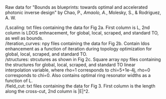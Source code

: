 Raw data for "Bounds as blueprints: towards optimal and accelerated photonic inverse design" 
by Chao, P.*, Amaolo, A.*, Molesky, S., & Rodriguez, A. W. 

/Lscaling: txt files containing the data for Fig 2a. First column is L, 2nd column is LDOS enhnacement, for global, local, scraped, and standard TO, as well as bounds.  
/iteration_curves: npy files containing the data for Fig 2b. Contain ldos enhancement as a function of iteration during topology optimization for global, local, scraped, and standard TO.  
/structures: strcutures as shown in Fig 2c. Square array npy files containing the structures for global, local, scraped, and standard TO linear interpolation variable, where rho=1 corresponds to chi=5+1e-4j, rho=0 corresponds to chi=0. Also contains optimal ring resonator widths as a function of L.  
/field_cut: txt files containing the data for Fig 3. First column is the length along the cross-cut, 2nd column is |E|^2.  

